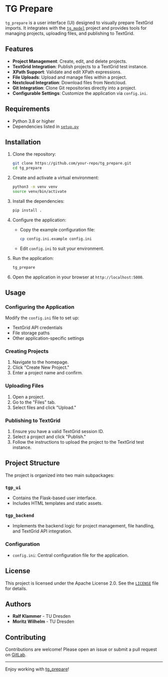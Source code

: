 # TG Prepare

`tg_prepare` is a user interface (UI) designed to visually prepare TextGrid imports. It integrates with the [`tg_model`](https://gitlab.gwdg.de/textplus/textplus-io/tg_model) project and provides tools for managing projects, uploading files, and publishing to TextGrid.

## Features

- **Project Management**: Create, edit, and delete projects.
- **TextGrid Integration**: Publish projects to a TextGrid test instance.
- **XPath Support**: Validate and edit XPath expressions.
- **File Uploads**: Upload and manage files within a project.
- **Nextcloud Integration**: Download files from Nextcloud.
- **Git Integration**: Clone Git repositories directly into a project.
- **Configurable Settings**: Customize the application via `config.ini`.

## Requirements

- Python 3.8 or higher
- Dependencies listed in [`setup.py`](setup.py)

## Installation

1. Clone the repository:
    ```bash
    git clone https://github.com/your-repo/tg_prepare.git
    cd tg_prepare
    ```

2. Create and activate a virtual environment:
    ```bash
    python3 -m venv venv
    source venv/bin/activate
    ```

3. Install the dependencies:
    ```bash
    pip install .
    ```

4. Configure the application:
    - Copy the example configuration file:
        ```bash
        cp config.ini.example config.ini
        ```
    - Edit `config.ini` to suit your environment.

5. Run the application:
    ```bash
    tg_prepare
    ```

6. Open the application in your browser at `http://localhost:5000`.

## Usage

### Configuring the Application
Modify the `config.ini` file to set up:
- TextGrid API credentials
- File storage paths
- Other application-specific settings

### Creating Projects
1. Navigate to the homepage.
2. Click "Create New Project."
3. Enter a project name and confirm.

### Uploading Files
1. Open a project.
2. Go to the "Files" tab.
3. Select files and click "Upload."

### Publishing to TextGrid
1. Ensure you have a valid TextGrid session ID.
2. Select a project and click "Publish."
3. Follow the instructions to upload the project to the TextGrid test instance.

## Project Structure

The project is organized into two main subpackages:

### `tgp_ui`
- Contains the Flask-based user interface.
- Includes HTML templates and static assets.

### `tgp_backend`
- Implements the backend logic for project management, file handling, and TextGrid API integration.

### Configuration
- `config.ini`: Central configuration file for the application.

## License

This project is licensed under the Apache License 2.0. See the [`LICENSE`](LICENSE) file for details.

## Authors

- **Ralf Klammer** - TU Dresden
- **Moritz Wilhelm** - TU Dresden

## Contributing

Contributions are welcome! Please open an issue or submit a pull request on [GitLab](https://gitlab.gwdg.de/textplus/textplus-io/tg_prepare/-/issues).

---

Enjoy working with [tg_prepare](https://gitlab.gwdg.de/textplus/textplus-io/tg_prepare)!